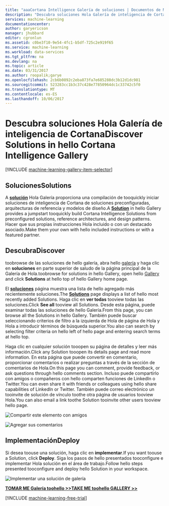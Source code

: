 ```yaml
---
title: "aaaCortana Intelligence Galería de soluciones | Documentos de Microsoft"
description: "Descubra soluciones Hola Galería de inteligencia de Cortana."
services: machine-learning
documentationcenter: 
author: garyericson
manager: jhubbard
editor: cgronlun
ms.assetid: c0be3f10-9e54-4fc1-b5df-725c2e919f65
ms.service: machine-learning
ms.workload: data-services
ms.tgt_pltfrm: na
ms.devlang: na
ms.topic: article
ms.date: 03/31/2017
ms.author: roopalik;garye
ms.openlocfilehash: 2cb6b0892c2eba873fa7e685288dc3b12d1dc981
ms.sourcegitcommit: 523283cc1b3c37c428e77850964dc1c33742c5f0
ms.translationtype: MT
ms.contentlocale: es-ES
ms.lasthandoff: 10/06/2017
---
```

# <a name="discover-solutions-in-hello-cortana-intelligence-gallery"></a><span data-ttu-id="29888-103">Descubra soluciones Hola Galería de inteligencia de Cortana</span><span class="sxs-lookup"><span data-stu-id="29888-103">Discover Solutions in hello Cortana Intelligence Gallery</span></span>
[!INCLUDE [machine-learning-gallery-item-selector](../../includes/machine-learning-gallery-item-selector.md)]

## <a name="solutions"></a><span data-ttu-id="29888-104">Soluciones</span><span class="sxs-lookup"><span data-stu-id="29888-104">Solutions</span></span>
<span data-ttu-id="29888-105">A  **[solución](https://gallery.cortanaintelligence.com/solutions)**  Hola Galería proporciona una compilación de tooquickly iniciar soluciones de inteligencia de Cortana de soluciones preconfiguradas, arquitecturas de referencia y modelos de diseño.</span><span class="sxs-lookup"><span data-stu-id="29888-105">A **[Solution](https://gallery.cortanaintelligence.com/solutions)** in hello Gallery provides a jumpstart tooquickly build Cortana Intelligence Solutions from preconfigured solutions, reference architectures, and design patterns.</span></span>
<span data-ttu-id="29888-106">Hacer que sus propias instrucciones Hola incluido o con un destacado asociado.</span><span class="sxs-lookup"><span data-stu-id="29888-106">Make them your own with hello included instructions or with a featured partner.</span></span>  

## <a name="discover"></a><span data-ttu-id="29888-107">Descubra</span><span class="sxs-lookup"><span data-stu-id="29888-107">Discover</span></span>
  <span data-ttu-id="29888-108">toobrowse de las soluciones de hello galería, abra hello [galería](http://gallery.cortanaintelligence.com) y haga clic en **soluciones** en parte superior de saludo de la página principal de la Galería de Hola.</span><span class="sxs-lookup"><span data-stu-id="29888-108">toobrowse for solutions in hello Gallery, open hello [Gallery](http://gallery.cortanaintelligence.com) and click **Solutions** at hello top of hello Gallery home page.</span></span>

 <span data-ttu-id="29888-109">El  **[soluciones](https://gallery.cortanaintelligence.com/solutions)**  página muestra una lista de hello agregado más recientemente soluciones.</span><span class="sxs-lookup"><span data-stu-id="29888-109">The **[Solutions](https://gallery.cortanaintelligence.com/solutions)** page displays a list of hello most recently added Solutions.</span></span>
<span data-ttu-id="29888-110">Haga clic en **ver todas** tooview todas las soluciones.</span><span class="sxs-lookup"><span data-stu-id="29888-110">Click **See all** tooview all Solutions.</span></span>
<span data-ttu-id="29888-111">Desde esta página, puede examinar todas las soluciones de hello Galería.</span><span class="sxs-lookup"><span data-stu-id="29888-111">From this page, you can browse all the Solutions in hello Gallery.</span></span> <span data-ttu-id="29888-112">También puede buscar seleccionando criterios de filtro a la izquierda de Hola de página de Hola y Hola a introducir términos de búsqueda superior.</span><span class="sxs-lookup"><span data-stu-id="29888-112">You also can search by selecting filter criteria on hello left of hello page and entering search terms at hello top.</span></span>

 <span data-ttu-id="29888-113">Haga clic en cualquier solución tooopen su página de detalles y leer más información.</span><span class="sxs-lookup"><span data-stu-id="29888-113">Click any Solution tooopen its details page and read more information.</span></span> <span data-ttu-id="29888-114">En esta página que puede convertir en comentario, proporcionar comentarios o realizar preguntas a través de la sección de comentarios de Hola.</span><span class="sxs-lookup"><span data-stu-id="29888-114">On this page you can comment, provide feedback, or ask questions through hello comments section.</span></span> <span data-ttu-id="29888-115">Incluso puede compartirlo con amigos o compañeros con hello comparten funciones de LinkedIn o Twitter.</span><span class="sxs-lookup"><span data-stu-id="29888-115">You can even share it with friends or colleagues using hello share capabilities of LinkedIn or Twitter.</span></span> <span data-ttu-id="29888-116">También puede correo electrónico un tooinvite de solución de vínculo toothe otra página de usuarios tooview Hola.</span><span class="sxs-lookup"><span data-stu-id="29888-116">You can also email a link toothe Solution tooinvite other users tooview hello page.</span></span>

![Compartir este elemento con amigos](media/machine-learning-gallery-how-to-use-contribute-publish/share-links.png)

![Agregar sus comentarios](media/machine-learning-gallery-how-to-use-contribute-publish/comments.png)

## <a name="deploy"></a><span data-ttu-id="29888-119">Implementación</span><span class="sxs-lookup"><span data-stu-id="29888-119">Deploy</span></span>
<span data-ttu-id="29888-120">Si desea toouse una solución, haga clic en **implementar**.</span><span class="sxs-lookup"><span data-stu-id="29888-120">If you want toouse a Solution, click **Deploy**.</span></span> <span data-ttu-id="29888-121">Siga los pasos de hello presentados tooconfigure e implementar Hola solución en el área de trabajo.</span><span class="sxs-lookup"><span data-stu-id="29888-121">Follow hello steps presented tooconfigure and deploy hello Solution in your workspace.</span></span>

![Implementar una solución de galería](media/machine-learning-gallery-solutions/deploy-solution.png)

<span data-ttu-id="29888-123">**[TOMAR ME Galería toohello >>](http://gallery.cortanaintelligence.com)**</span><span class="sxs-lookup"><span data-stu-id="29888-123">**[TAKE ME toohello GALLERY >>](http://gallery.cortanaintelligence.com)**</span></span>

[!INCLUDE [machine-learning-free-trial](../../includes/machine-learning-free-trial.md)]


